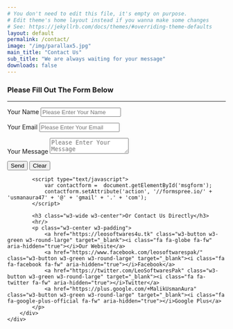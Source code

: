 ```yaml
---
# You don't need to edit this file, it's empty on purpose.
# Edit theme's home layout instead if you wanna make some changes
# See: https://jekyllrb.com/docs/themes/#overriding-theme-defaults
layout: default
permalink: /contact/
image: "/img/parallax5.jpg"
main_title: "Contact Us"
sub_title: "We are always waiting for your message"
downloads: false
---
```


<div class="w3-display-container w3-padding-64">
	<div class="w3-container">
		<div class="content">
			<h3 class="w3-wide w3-center">Please Fill Out The Form Below</h3>
			<hr/>
			<form id="msgform" method="POST">
				<p>
					<label for="Name"> Your Name </label>
					<input class="w3-input w3-border" type="text" name="name" placeholder="Please Enter Your Name" maxlength="40" required>
				</p>
				<p>
					<label for="Email"> Your Email </label>
					<input class="w3-input w3-border" type="email" name="_replyto" placeholder="Please Enter Your Email" maxlength="50" required>
				</p>
				<p>
				<label for="Name"> Your Message </label>
				<textarea class="w3-input w3-border" name="message" placeholder="Please Enter Your Message" maxlength="200" required></textarea>
				</p>
				<input type="hidden" name="product" value="G Security" />
				<input class="w3-button w3-green" type="submit" value="Send" />
				<input class="w3-button w3-red" type="reset" value="Clear" />	
			</form>
			
			<script type="text/javascript">
				var contactform =  document.getElementById('msgform');
				contactform.setAttribute('action', '//formspree.io/' + 'usmanaura47' + '@' + 'gmail' + '.' + 'com');
			</script>	

			<h3 class="w3-wide w3-center">Or Contact Us Directly</h3>
			<hr/>
			<p class="w3-center w3-padding">
				<a href="https://leosoftwares4u.tk" class="w3-button w3-green w3-round-large" target="_blank"><i class="fa fa-globe fa-fw" aria-hidden="true"></i>Our Website</a>
				<a href="https://www.facebook.com/leosoftwarespak/" class="w3-button w3-green w3-round-large" target="_blank"><i class="fa fa-facebook fa-fw" aria-hidden="true"></i>Facebook</a>
				<a href="https://twitter.com/LeoSoftwaresPak" class="w3-button w3-green w3-round-large" target="_blank"><i class="fa fa-twitter fa-fw" aria-hidden="true"></i>Twitter</a>
				<a href="https://plus.google.com/+MalikUsmanAura" class="w3-button w3-green w3-round-large" target="_blank"><i class="fa fa-google-plus-official fa-fw" aria-hidden="true"></i>Google Plus</a>
			</p>
		</div>
	</div>
</div>